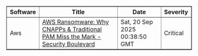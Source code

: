 <table border="1" style="width:100%; border-collapse: collapse;">
<thead>
<tr>
<th>Software</th>
<th>Title</th>
<th>Date</th>
<th>Severity</th>
</tr>
</thead>
<tbody><tr>
<td>Aws</td>
<td><a href="https://news.google.com/rss/articles/CBMimgFBVV95cUxNMUJfSFBONkxUVF9wUi12TFlfYTZkWkx5ZEhoSE1aRVkyUHBmQ2x3Q2xrQUpob0Q4cjlfVWNTN3pBSlBHMVZCa3o0NmpIQnQ2eS1GTHljRmtrMzVoLWZyeGVKcVFFQlhvcHlseS1VOEVoa2Y2WFNxS2dqeVFRenloU3liOV80Ym9iNHdyYzVaV1cxSDR2TzVNWm13?oc=5">AWS Ransomware: Why CNAPPs & Traditional PAM Miss the Mark - Security Boulevard</a></td>
<td>Sat, 20 Sep 2025 00:38:50 GMT</td>
<td>Critical</td>
</tr>
</tbody>
</table>